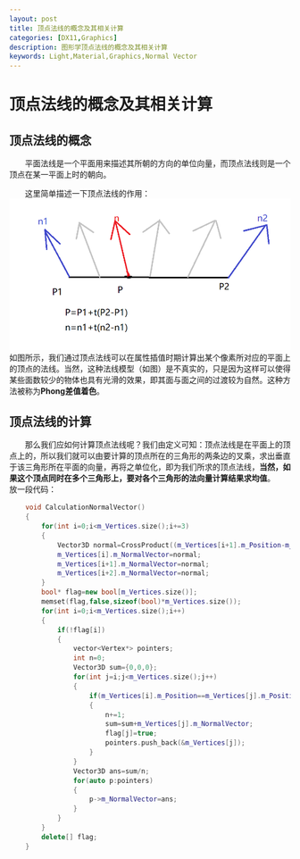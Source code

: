 ```yaml
---
layout: post
title: 顶点法线的概念及其相关计算
categories: [DX11,Graphics]
description: 图形学顶点法线的概念及其相关计算
keywords: Light,Material,Graphics,Normal Vector
---
```


# 顶点法线的概念及其相关计算

## 顶点法线的概念

&emsp;&emsp;平面法线是一个平面用来描述其所朝的方向的单位向量，而顶点法线则是一个顶点在某一平面上时的朝向。

&emsp;&emsp;这里简单描述一下顶点法线的作用：  
![图片1](/images/normal-vector1.png)  
如图所示，我们通过顶点法线可以在属性插值时期计算出某个像素所对应的平面上的顶点的法线。当然，这种法线模型（如图）是不真实的，只是因为这样可以使得某些面数较少的物体也具有光滑的效果，即其面与面之间的过渡较为自然。这种方法被称为**Phong差值着色**。

## 顶点法线的计算

&emsp;&emsp;那么我们应如何计算顶点法线呢？我们由定义可知：顶点法线是在平面上的顶点上的，所以我们就可以由要计算的顶点所在的三角形的两条边的叉乘，求出垂直于该三角形所在平面的向量，再将之单位化，即为我们所求的顶点法线，**当然，如果这个顶点同时在多个三角形上，要对各个三角形的法向量计算结果求均值**。  
放一段代码：  
```c++
	void CalculationNormalVector()
	{
		for(int i=0;i<m_Vertices.size();i+=3)
		{
			Vector3D normal=CrossProduct((m_Vertices[i+1].m_Position-m_Vertices[i].m_Position),(m_Vertices[i+2].m_Position-m_Vertices[i+1].m_Position));
			m_Vertices[i].m_NormalVector=normal;
			m_Vertices[i+1].m_NormalVector=normal;
			m_Vertices[i+2].m_NormalVector=normal;
		}
		bool* flag=new bool[m_Vertices.size()];
		memset(flag,false,sizeof(bool)*m_Vertices.size());
		for(int i=0;i<m_Vertices.size();i++)
		{
			if(!flag[i])
			{
				vector<Vertex*> pointers;
				int n=0;
				Vector3D sum={0,0,0};
				for(int j=i;j<m_Vertices.size();j++)
				{
					if(m_Vertices[i].m_Position==m_Vertices[j].m_Position)
					{
						n+=1;
						sum=sum+m_Vertices[j].m_NormalVector;
						flag[j]=true;
						pointers.push_back(&m_Vertices[j]);
					}
				}
				Vector3D ans=sum/n;
				for(auto p:pointers)
				{
					p->m_NormalVector=ans;
				}
			}
		}
		delete[] flag;
	}
```